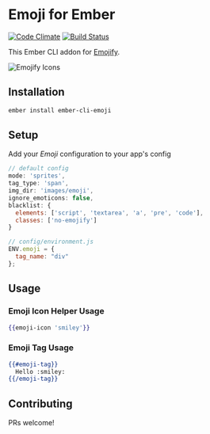 # Emoji for Ember
[![Code Climate][climate-badge]](climate-badge-url)
[![Build Status][travis-badge]][travis-badge-url]


This Ember CLI addon for [Emojify](http://hassankhan.me/emojify.js).


![Emojify Icons](https://cloud.githubusercontent.com/assets/29342/8999460/78e3c256-36ef-11e5-95a8-15a2cd82414c.jpg)


## Installation
```sh
ember install ember-cli-emoji
```

## Setup
Add your *Emoji* configuration to your app's config

```javascript
// default config
mode: 'sprites',
tag_type: 'span',
img_dir: 'images/emoji',
ignore_emoticons: false,
blacklist: {
  elements: ['script', 'textarea', 'a', 'pre', 'code'],
  classes: ['no-emojify']
}

// config/environment.js
ENV.emoji = {
  tag_name: "div"
};
```

## Usage

### Emoji Icon Helper Usage
```handlebars
{{emoji-icon 'smiley'}}
```

### Emoji Tag Usage
```handlebars
{{#emoji-tag}}
  Hello :smiley:
{{/emoji-tag}}
```

## Contributing
PRs welcome!

[travis-badge]: https://travis-ci.org/he9qi/ember-cli-emoji.svg
[travis-badge-url]: https://travis-ci.org/he9qi/ember-cli-emoji
[climate-badge]: https://codeclimate.com/github/he9qi/ember-cli-emoji/badges/gpa.svg
[climate-badge-url]: https://codeclimate.com/github/he9qi/ember-cli-emoji
